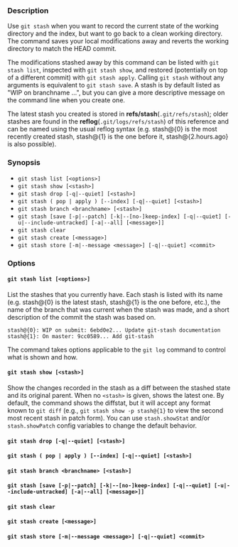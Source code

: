 ### Description

Use `git stash` when you want to record the current state of the working directory and the index, but want to go back to a clean working directory. The command saves your local modifications away and reverts the working directory to match the HEAD commit.

The modifications stashed away by this command can be listed with `git stash list`, inspected with `git stash show`, and restored (potentially on top of a different commit) with `git stash apply`. Calling `git stash` without any arguments is equivalent to `git stash save`. A stash is by default listed as "WIP on branchname ...", but you can give a more descriptive message on the command line when you create one.

The latest stash you created is stored in **refs/stash**(`.git/refs/stash`); older stashes are found in the **reflog**(`.git/logs/refs/stash`) of this reference and can be named using the usual reflog syntax (e.g. stash@{0} is the most recently created stash, stash@{1} is the one before it, stash@{2.hours.ago} is also possible).

### Synopsis

- `git stash list [<options>]`
- `git stash show [<stash>]`
- `git stash drop [-q|--quiet] [<stash>]`
- `git stash ( pop | apply ) [--index] [-q|--quiet] [<stash>]`
- `git stash branch <branchname> [<stash>]`
- `git stash [save [-p|--patch] [-k|--[no-]keep-index] [-q|--quiet] [-u|--include-untracked] [-a|--all] [<message>]]`
- `git stash clear`
- `git stash create [<message>]`
- `git stash store [-m|--message <message>] [-q|--quiet] <commit>`


### Options

#### `git stash list [<options>]`

List the stashes that you currently have. Each stash is listed with its name (e.g. stash@{0} is the latest stash, stash@{1} is the one before, etc.), the name of the branch that was current when the stash was made, and a short description of the commit the stash was based on.

```
stash@{0}: WIP on submit: 6ebd0e2... Update git-stash documentation
stash@{1}: On master: 9cc0589... Add git-stash
```

The command takes options applicable to the `git log` command to control what is shown and how.

#### `git stash show [<stash>]`

Show the changes recorded in the stash as a diff between the stashed state and its original parent. When no `<stash>` is given, shows the latest one. By default, the command shows the diffstat, but it will accept any format known to `git diff` (e.g., `git stash show -p stash@{1}` to view the second most recent stash in patch form). You can use `stash.showStat` and/or
`stash.showPatch` config variables to change the default behavior.


#### `git stash drop [-q|--quiet] [<stash>]`
#### `git stash ( pop | apply ) [--index] [-q|--quiet] [<stash>]`
#### `git stash branch <branchname> [<stash>]`
#### `git stash [save [-p|--patch] [-k|--[no-]keep-index] [-q|--quiet] [-u|--include-untracked] [-a|--all] [<message>]]`
#### `git stash clear`
#### `git stash create [<message>]`
#### `git stash store [-m|--message <message>] [-q|--quiet] <commit>`

